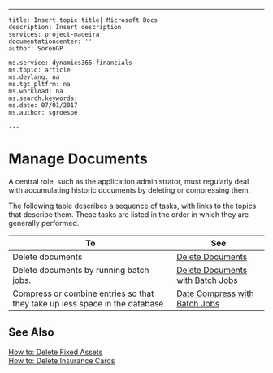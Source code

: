 ---
    title: Insert topic title| Microsoft Docs
    description: Insert description
    services: project-madeira
    documentationcenter: ''
    author: SorenGP

    ms.service: dynamics365-financials
    ms.topic: article
    ms.devlang: na
    ms.tgt_pltfrm: na
    ms.workload: na
    ms.search.keywords:
    ms.date: 07/01/2017
    ms.author: sgroespe

    ---
# Manage Documents
A central role, such as the application administrator, must regularly deal with accumulating historic documents by deleting or compressing them.  
  
 The following table describes a sequence of tasks, with links to the topics that describe them. These tasks are listed in the order in which they are generally performed.  
  
|**To**|**See**|  
|------------|-------------|  
|Delete documents|[Delete Documents](../SetupAndAdministration/delete-documents.md)|  
|Delete documents by running batch jobs.|[Delete Documents with Batch Jobs](../SetupAndAdministration/delete-documents-with-batch-jobs.md)|  
|Compress or combine entries so that they take up less space in the database.|[Date Compress with Batch Jobs](../SetupAndAdministration/date-compress-with-batch-jobs.md)|  
  
## See Also  
 [How to: Delete Fixed Assets](../Finance/how-to-delete-fixed-assets.md)   
 [How to: Delete Insurance Cards](../Finance/how-to-delete-insurance-cards.md)